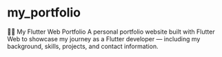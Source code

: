 # my_portfolio
🧑‍💻 My Flutter Web Portfolio A personal portfolio website built with Flutter Web to showcase my journey as a Flutter developer — including my background, skills, projects, and contact information.
